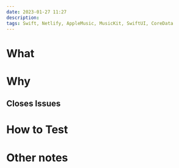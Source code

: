 ```yaml
---
date: 2023-01-27 11:27
description: 
tags: Swift, Netlify, AppleMusic, MusicKit, SwiftUI, CoreData
---
```

# What

# Why 

## Closes Issues

# How to Test

# Other notes